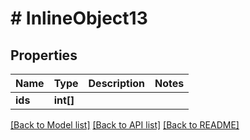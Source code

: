 # # InlineObject13

## Properties

Name | Type | Description | Notes
------------ | ------------- | ------------- | -------------
**ids** | **int[]** |  | 

[[Back to Model list]](../../README.md#documentation-for-models) [[Back to API list]](../../README.md#documentation-for-api-endpoints) [[Back to README]](../../README.md)



